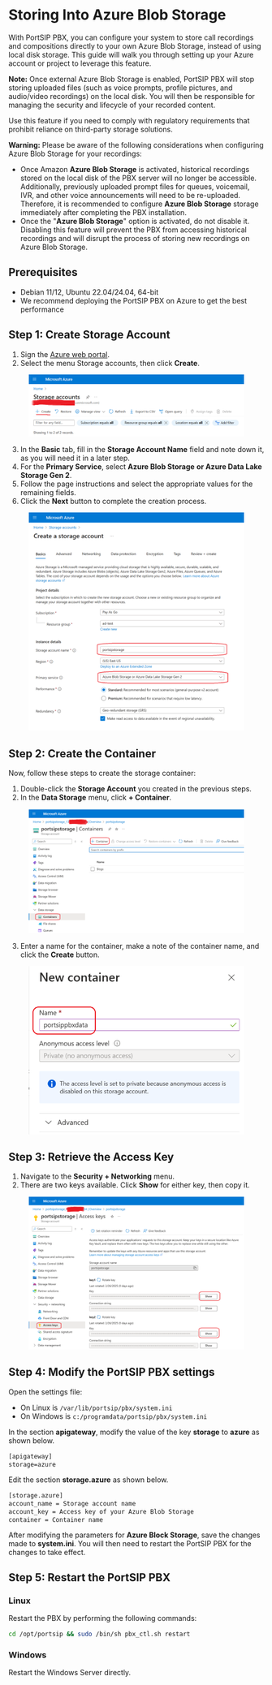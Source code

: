 # Storing Into Azure Blob Storage

With PortSIP PBX, you can configure your system to store call recordings and compositions directly to your own Azure Blob Storage, instead of using local disk storage. This guide will walk you through setting up your Azure account or project to leverage this feature.

**Note:** Once external Azure Blob Storage is enabled, PortSIP PBX will stop storing uploaded files (such as voice prompts, profile pictures, and audio/video recordings) on the local disk. You will then be responsible for managing the security and lifecycle of your recorded content.

Use this feature if you need to comply with regulatory requirements that prohibit reliance on third-party storage solutions.

**Warning:** Please be aware of the following considerations when configuring Azure Blob Storage for your recordings:

* Once Amazon **Azure Blob Storage** is activated, historical recordings stored on the local disk of the PBX server will no longer be accessible. Additionally, previously uploaded prompt files for queues, voicemail, IVR, and other voice announcements will need to be re-uploaded. Therefore, it is recommended to configure **Azure Blob Storage** storage immediately after completing the PBX installation.
* Once the "**Azure Blob Storage**" option is activated, do not disable it. Disabling this feature will prevent the PBX from accessing historical recordings and will disrupt the process of storing new recordings on Azure Blob Storage.

## Prerequisites

* Debian 11/12, Ubuntu 22.04/24.04, 64-bit
* We recommend deploying the PortSIP PBX on Azure to get the best performance

## Step 1: Create Storage Account <a href="#create-an-iam-group-and-user" id="create-an-iam-group-and-user"></a>

1. Sign the [Azure web portal](https://portal.azure.com/).
2. Select the menu Storage accounts, then click **Create**.

<figure><img src="../../.gitbook/assets/azure-storage-1.png" alt=""><figcaption></figcaption></figure>

3. In the **Basic** tab, fill in the **Storage Account Name** field and note down it, as you will need it in a later step.
4. For the **Primary Service**, select **Azure Blob Storage** **or Azure Data Lake Storage Gen 2**.
5. Follow the page instructions and select the appropriate values for the remaining fields.
6. Click the **Next** button to complete the creation process.

<figure><img src="../../.gitbook/assets/azure-storage-2.png" alt=""><figcaption></figcaption></figure>

## Step 2: Create the Container <a href="#change-the-portsip-pbx-settings" id="change-the-portsip-pbx-settings"></a>

Now, follow these steps to create the storage container:

1. Double-click the **Storage Account** you created in the previous steps.
2. In the **Data Storage** menu, click **+ Container**.

<figure><img src="../../.gitbook/assets/azure-storage-3.png" alt=""><figcaption></figcaption></figure>

3. Enter a name for the container, make a note of the container name, and click the **Create** button.

<figure><img src="../../.gitbook/assets/azure-storage-4.png" alt=""><figcaption></figcaption></figure>

## Step 3: Retrieve the Access Key <a href="#change-the-portsip-pbx-settings" id="change-the-portsip-pbx-settings"></a>

1. Navigate to the **Security + Networking** menu.
2. There are two keys available. Click **Show** for either key, then copy it.

<figure><img src="../../.gitbook/assets/azure-storage-5.png" alt=""><figcaption></figcaption></figure>

## Step 4: Modify the PortSIP PBX settings <a href="#change-the-portsip-pbx-settings" id="change-the-portsip-pbx-settings"></a>

Open the settings file:

* On Linux is  `/var/lib/portsip/pbx/system.ini`
* On Windows is  `c:/programdata/portsip/pbx/system.ini`

In the section **apigateway**, modify the value of the key **storage** to **azure** as shown below.

```
[apigateway]
storage=azure
```

Edit the section **storage.azure** as shown below.

```
[storage.azure]
account_name = Storage account name
account_key = Access key of your Azure Blob Storage
container = Container name
```

After modifying the parameters for **Azure Block Storage**, save the changes made to **system.ini**. You will then need to restart the PortSIP PBX for the changes to take effect.

## Step 5: Restart the PortSIP PBX

### Linux

Restart the PBX by performing the following commands:

```sh
cd /opt/portsip && sudo /bin/sh pbx_ctl.sh restart
```

### Windows

Restart the Windows Server directly.

